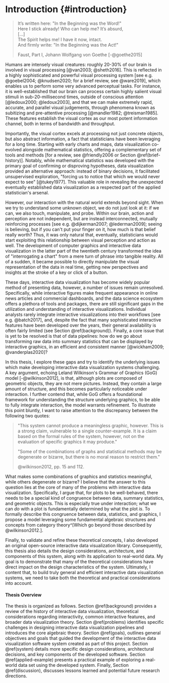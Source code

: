 # Introduction {#introduction}

> It’s written here: "In the Beginning was the Word!" <br>
> Here I stick already! Who can help me? It’s absurd, <br>
> [...] <br>
> The Spirit helps me! I have it now, intact. <br>
> And firmly write: "In the Beginning was the Act!"
>
> Faust, Part I, Johann Wolfgang von Goethe [-@goethe2015]

Humans are intensely visual creatures: roughly 20-30% of our brain is involved in visual processing [@van2003; @sheth2016]. This is reflected in a highly sophisticated and powerful visual processing system [see e.g. @goebel2004; @knudsen2020; for a brief review, see @ware2019], which enables us to perform some very advanced perceptual tasks. For instance, it is well-established that our brain can process certain highly salient visual stimuli in sub-20-millisecond times, outside of conscious attention [@ledoux2000; @ledoux2003], and that we can make extremely rapid, accurate, and parallel visual judgements, through phenomena known as subitizing and pre-attentive processing [@mandler1982; @treisman1985]. These features establish the visual cortex as our most potent information channel, both in terms of bandwidth and throughput.

Importantly, the visual cortex excels at processing not just concrete objects, but also abstract information, a fact that statisticians have been leveraging for a long time. Starting with early charts and maps, data visualization co-evolved alongside mathematical statistics, offering a complementary set of tools and methods [for a review, see @friendly2006 or Section \@ref(brief-history)]. Notably, while mathematical statistics was developed with the primary goal of confirming or disproving hypotheses, data visualization provided an alternative approach: instead of binary decisions, it facilitated unsupervised exploration, "forcing us to notice that which we would never expect to see" [@tukey1977]. This valuable role in revealing the unexpected eventually established data visualization as a respected part of the applied statistician's arsenal.

However, our interaction with the natural world extends beyond sight. When we try to understand some unknown object, we do not just look at it: if we can, we also touch, manipulate, and probe. Within our brain, action and perception are not independent, but are instead interconnected, mutually reinforcing processes [see e.g. @dijkerman2007; @lederman2009]; seeing is believing, but if you can't put your finger on it, how much is that belief really worth? Thus, it was only natural that, eventually, statisticians would start exploiting this relationship between visual perception and action as well. The development of computer graphics and interactive data visualization in the latter part of the twentieth century transformed the idea of "interrogating a chart" from a mere turn of phrase into tangible reality. All of a sudden, it became possible to directly manipulate the visual representation of the data in real time, getting new perspectives and insights at the stroke of a key or click of a button. 

These days, interactive data visualization has become widely popular method of presenting data, however, a number of issues remain unresolved. Specifically, while interactive figures make frequent appearance in online news articles and commercial dashboards, and the data science ecosystem offers a plethora of tools and packages, there are still significant gaps in the utilization and understanding of interactive visualizations. Individual analysts rarely integrate interactive visualizations into their workflows [see e.g. @batch2017], and, despite the fact that many sophisticated interactive features have been developed over the years, their general availability is often fairly limited (see Section \@ref(background)). Finally, a core issue that is yet to be resolved is that of data pipelines: how do we go about transforming raw data into summary statistics that can be displayed by interactive graphics, in an efficient and consistent manner [@wickham2009; @vanderplas2020]?

In this thesis, I explore these gaps and try to identify the underlying issues which make developing interactive data visualization systems challenging. A key argument, echoing Leland Wilkinson's Grammar of Graphics (GoG) model [-@wilkinson2012], is that, although plots are composed of geometric objects, they are not mere pictures. Instead, they contain a large amount of structure, and this becomes particularly noticeable under interaction. I further contend that, while GoG offers a foundational framework for understanding the structure underlying graphics, to be able to fully integrate interaction, the model warrants refinement. To illustrate this point bluntly, I want to raise attention to the discrepancy between the following two quotes:

> "This system cannot produce a meaningless graphic, however. This is a strong claim, vulnerable to a single counter-example. It is a claim based on the formal rules of the system, however, not on the evaluation of specific graphics it may produce."
>
> "Some of the combinations of graphs and statistical methods may be degenerate or bizarre, but there is no moral reason to restrict them."
>
> @wilkinson2012, pp. 15 and 112.

What makes some combinations of graphics and statistics meaningful, while others degenerate or bizarre? I believe that the answer to this question lies at the core of many of the problems with interactive data visualization. Specifically, I argue that, for plots to be well-behaved, there needs to be a special kind of congruence between data, summary statistics, and geometric objects. This is especially true under interaction; what we can *do* with a plot is fundamentally determined by what the plot *is*. To formally describe this congruence between data, statistics, and graphics, I propose a model leveraging some fundamental algebraic structures and concepts from category theory^[Which go beyond those described by @wilkinson2012.].

Finally, to validate and refine these theoretical concepts, I also developed an original open-source interactive data visualization library. Consequently, this thesis also details the design considerations, architecture, and components of this system, along with its application to real-world data. My goal is to demonstrate that many of the theoretical considerations have direct impact on the design characteristics of the system. Ultimately, I content that, to build truly general and efficient interactive data visualization systems, we need to take both the theoretical and practical considerations into account. 

#### Thesis Overview

The thesis is organized as follows. Section \@ref(background) provides a review of the history of interactive data visualization, theoretical considerations regarding interactivity, common interactive features, and broader data visualization theory. Section \@ref(problems) identifies specific challenges in designing interactive data visualization pipelines and introduces the core algebraic theory. Section \@ref(goals), outlines general objectives and goals that guided the development of the interactive data visualization software system created as part of this project. Section \@ref(system) details more specific design considerations, architectural decisions, and key components of the developed software. Section \@ref(applied-example) presents a practical example of exploring a real-world data set using the developed system. Finally, Section \@ref(discussion), discusses lessons learned and potential future research directions.
